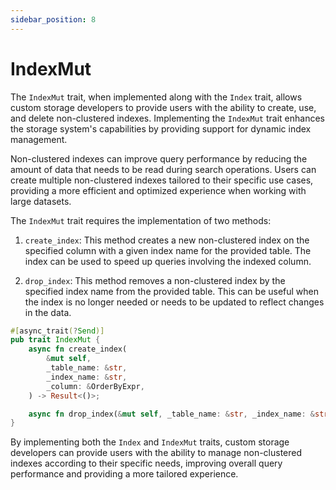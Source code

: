 ```yaml
---
sidebar_position: 8
---
```


# IndexMut

The `IndexMut` trait, when implemented along with the `Index` trait, allows custom storage developers to provide users with the ability to create, use, and delete non-clustered indexes. Implementing the `IndexMut` trait enhances the storage system's capabilities by providing support for dynamic index management.

Non-clustered indexes can improve query performance by reducing the amount of data that needs to be read during search operations. Users can create multiple non-clustered indexes tailored to their specific use cases, providing a more efficient and optimized experience when working with large datasets.

The `IndexMut` trait requires the implementation of two methods:

1. `create_index`: This method creates a new non-clustered index on the specified column with a given index name for the provided table. The index can be used to speed up queries involving the indexed column.

2. `drop_index`: This method removes a non-clustered index by the specified index name from the provided table. This can be useful when the index is no longer needed or needs to be updated to reflect changes in the data.

```rust
#[async_trait(?Send)]
pub trait IndexMut {
    async fn create_index(
        &mut self,
        _table_name: &str,
        _index_name: &str,
        _column: &OrderByExpr,
    ) -> Result<()>;

    async fn drop_index(&mut self, _table_name: &str, _index_name: &str) -> Result<()>;
}
```

By implementing both the `Index` and `IndexMut` traits, custom storage developers can provide users with the ability to manage non-clustered indexes according to their specific needs, improving overall query performance and providing a more tailored experience.

